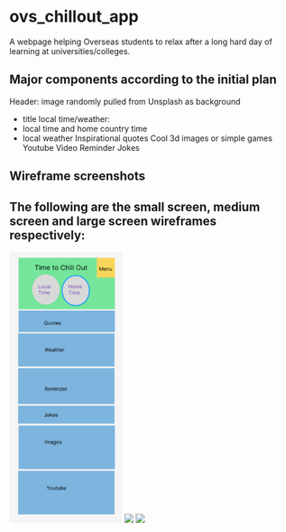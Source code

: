 # ovs_chillout_app

A webpage helping Overseas students to relax after a long hard day of learning at universities/colleges.

## Major components according to the initial plan

Header: image randomly pulled from Unsplash as background
 - title
local time/weather:
- local time and home country time
- local weather
Inspirational quotes
Cool 3d images or simple games
Youtube Video
Reminder
Jokes


## Wireframe screenshots

<!-- ### for small screen
<p align="center">
    <img src="/src/images/small_screen_2.png" width="250px"/> 
</p>

### for large screen
<p align="center">
    <img src="/src/images/larger_screen_2.png" width="250px"/> 
</p> -->
## The following are the small screen, medium screen and large screen wireframes respectively: 
<p float="left">
  <img src="/src/images/small_screen.png" width="200px" />
  <img src="./images/medium_screen.png" width="200px" /> 
  <img src="./images/large_screen.png" width="200px" />
</p>
